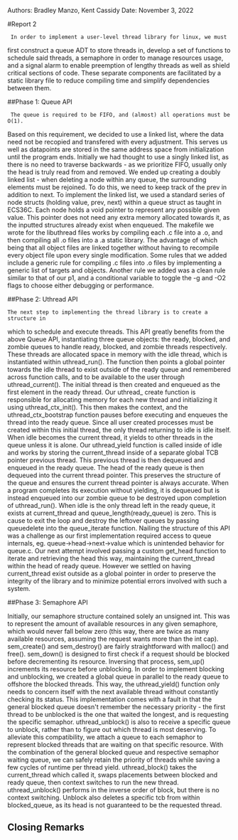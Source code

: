 Authors: Bradley Manzo, Kent Cassidy
Date: November 3, 2022

#Report 2
     
	 In order to implement a user-level thread library for linux, we must
first construct a queue ADT to store threads in, develop a set of functions to
schedule said threads, a semaphore in order to manage resources usage, and a
signal alarm to enable preemption of lengthy threads as well as shield critical
sections of code. These separate components are facilitated by a static library
file to reduce compiling time and simplify dependencies between them.

##Phase 1: Queue API

     The queue is required to be FIFO, and (almost) all operations must be O(1).
Based on this requirement, we decided to use a linked list, where the data
need not be recopied and transfered with every adjustment. This serves us
well as datapoints are stored in the same address space from initialization
until the program ends. Initially we had thought to use a singly linked
list, as there is no need to traverse backwards - as we prioritize FIFO,
usually only the head is truly read from and removed. We ended up creating
a doubly linked list - when deleting a node within any queue, the surrounding
elements must be rejoined. To do this, we need to keep track of the prev in
addition to next. To implement the linked list, we used a standard series of
node structs (holding value, prev, next) within a queue struct as taught in
ECS36C. Each node holds a void pointer to represent any possible given value.
This pointer does not need any extra memory allocated towards it, as the
inputted structures already exist when enqueued.
     The makefile we wrote for the libuthread files works by compiling each .c
file into a .o, and then compiling all .o files into a .a static library. The
advantage of which being that all object files are linked together without
having to recompile every object file upon every single modification. Some rules
that we added include a generic rule for compiling .c files into .o files by
implementing a generic list of targets and objects. Another rule we added was a
clean rule similar to that of our p1, and a conditional variable to toggle the
-g and -O2 flags to choose either debugging or performance.

##Phase 2: Uthread API

    The next step to implementing the thread library is to create a structure in
which to schedule and execute threads. This API greatly benefits from the above
Queue API, instantiating three queue objects: the ready, blocked, and zombie
queues to handle ready, blocked, and zombie threads respectively. These threads
are allocated space in memory with the idle thread, which is instantiated within
uthread_run(). The function then points a global pointer towards the idle thread
to exist outside of the ready queue and remembered across function calls, and to
be available to the user through uthread_current(). The initial thread is then
created and enqueued as the first element in the ready thread. Our uthread_
create function is responsible for allocating memory for each new thread and
initializing it using uthread_ctx_init(). This then makes the context, and the
uthread_ctx_bootstrap function pauses before executing and enqueues the thread
into the ready queue. Since all user created processes must be created within
this initial thread, the only thread returning to idle is idle itself. When idle
becomes the current thread, it yields to other threads in the queue unless
it is alone. Our uthread_yield function is called inside of idle and works by
storing the current_thread inside of a separate global TCB pointer previous
thread. This previous thread is then dequeued and enqueued in the ready queue.
The head of the ready queue is then dequeued into the current thread pointer.
This preserves the structure of the queue and ensures the current thread pointer
is always accurate. When a program completes its execution without yielding, it
is dequeued but is instead enqueued into our zombie queue to be destroyed upon
completion of uthread_run(). When idle is the only thread left in the ready
queue, it exists at current_thread and queue_length(ready_queue) is zero. This
is cause to exit the loop and destroy the leftover queues by passing queuedelete
into the queue_iterate function. Nailing the structure of this API was a
challenge as our first implementation required access to queue internals, eg.
queue->head->next->value which is unintended behavior for queue.c. Our next
attempt involved passing a custom get_head function to iterate and retrieving
the head this way, maintaining the current_thread within the head of ready
queue. However we settled on having current_thread exist outside as a global
pointer in order to preserve the integrity of the library and to minimize
potential errors involved with such a system.

##Phase 3: Semaphore API

   Initially, our semaphore structure contained solely an unsigned int. This was
to represent the amount of available resources in any given semaphore, which
would never fall below zero (this way, there are twice as many available
resources, assuming the request wants more than the int cap).
     sem_create() and sem_destroy() are fairly straightforward with malloc() and
free(). sem_down() is designed to first check if a request should be blocked
before decrementing its resource. Inversing that process, sem_up() increments
its resource before unblocking.
     In order to implement blocking and unblocking, we created a global queue in
parallel to the ready queue to offshore the blocked threads. This way,
the uthread_yield() function only needs to concern itself with the next
available thread without constantly checking its status. This implementation
comes with a fault in that the general blocked queue doesn't remember the
necessary priority - the first thread to be unblocked is the one that waited
the longest, and is requesting the specific semaphor. uthread_unblock() is
also to receive a specific queue to unblock, rather than to figure out which
thread is most deserving. To alleviate this compatibility, we attach a queue
to each semaphor to represent blocked threads that are waiting on that
specific resource. With the combination of the general blocked queue and
respective semaphor waiting queue, we can safely retain the priority of threads
while saving a few cycles of runtime per thread yield.
uthread_block() takes the current_thread which called it, swaps placements
between blocked and ready queue, then context switches to run the new thread.
uthread_unblock() performs in the inverse order of block, but there is no
context switching. Unblock also deletes a specific tcb from within
blocked_queue, as its head is not guaranteed to be the requested thread.

## Closing Remarks
